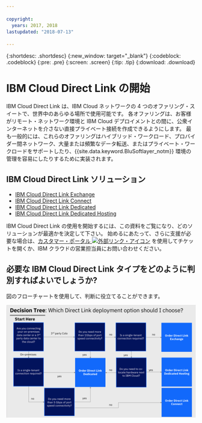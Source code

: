 ```yaml
---

copyright:
  years: 2017, 2018
lastupdated: "2018-07-13"

---
```


{:shortdesc: .shortdesc}
{:new_window: target="_blank"}
{:codeblock: .codeblock}
{:pre: .pre}
{:screen: .screen}
{:tip: .tip}
{:download: .download}

# IBM Cloud Direct Link の開始

IBM Cloud Direct Link は、IBM Cloud ネットワークの 4 つのオファリング・スイートで、世界中のあらゆる場所で使用可能です。 各オファリングは、お客様がリモート・ネットワーク環境と IBM Cloud デプロイメントとの間に、公衆インターネットを介さない直接プライベート接続を作成できるようにします。 最も一般的には、これらのオファリングはハイブリッド・ワークロード、プロバイダー間ネットワーク、大量または頻繁なデータ転送、またはプライベート・ワークロードをサポートしたり、{{site.data.keyword.BluSoftlayer_notm}} 環境の管理を容易にしたりするために実装されます。

## IBM Cloud Direct Link ソリューション

 * [IBM Cloud Direct Link Exchange](about.html#the-ibm-cloud-direct-link-exchange-solution)
 * [IBM Cloud Direct Link Connect](about.html#the-ibm-cloud-direct-link-connect-solution)
 * [IBM Cloud Direct Link Dedicated](about.html#the-ibm-cloud-direct-link-dedicated-solution)
 * [IBM Cloud Direct Link Dedicated Hosting](about.html#the-ibm-cloud-dedicated-hosting-solution)

IBM Cloud Direct Link の使用を開始するには、この資料をご覧になり、どのソリューションが最適かを決定して下さい。 始めるにあたって、さらに支援が必要な場合は、[カスタマー・ポータル ![外部リンク・アイコン](../../icons/launch-glyph.svg "外部リンク・アイコン")](https://control.softlayer.com/) を使用してチケットを開くか、IBM クラウドの営業担当員にお問い合わせください。


## 必要な IBM Cloud Direct Link タイプをどのように判別すればよいでしょうか?

図のフローチャートを使用して、判断に役立てることができます。

![Direct Link の決定木](/images/direct-link-decision-tree.png)
